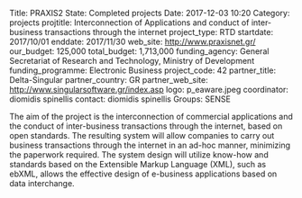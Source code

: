 Title: PRAXIS2
State: Completed projects
Date: 2017-12-03 10:20
Category: projects
projtitle: Interconnection of Applications and conduct of inter-business transactions through the internet
project_type: RTD
startdate: 2017/10/01
enddate: 2017/11/30
web_site: http://www.praxisnet.gr/
our_budget: 125,000
total_budget: 1,713,000
funding_agency: General Secretariat of Research and Technology, Ministry of Development
funding_programme: Electronic Business
project_code: 42
partner_title: Delta-Singular
partner_country: GR
partner_web_site: http://www.singularsoftware.gr/index.asp
logo: p_eaware.jpeg
coordinator: diomidis spinellis
contact: diomidis spinellis
Groups: SENSE

The aim of the project is the interconnection of commercial applications
and the conduct of inter-business transactions through the internet,
based on open standards. The resulting system will allow companies to
carry out business transactions through the internet in an ad-hoc
manner, minimizing the paperwork required. The system design will
utilize know-how and standards based on the Extensible Markup Language
(XML), such as ebXML, allows the effective design of e-business
applications based on data interchange.
